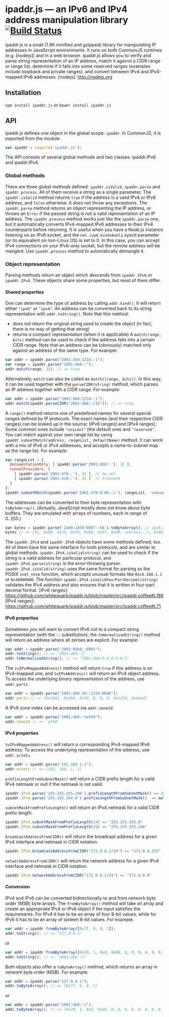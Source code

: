 # ipaddr.js — an IPv6 and IPv4 address manipulation library [![Build Status](https://travis-ci.org/whitequark/ipaddr.js.svg)](https://travis-ci.org/whitequark/ipaddr.js)
ipaddr.js is a small (1.9K minified and gzipped) library for manipulating
IP addresses in JavaScript environments. It runs on both CommonJS runtimes
(e.g. [nodejs]) and in a web browser.
ipaddr.js allows you to verify and parse string representation of an IP
address, match it against a CIDR range or range list, determine if it falls
into some reserved ranges (examples include loopback and private ranges),
and convert between IPv4 and IPv4-mapped IPv6 addresses.
[nodejs]: http://nodejs.org
## Installation
`npm install ipaddr.js`
or
`bower install ipaddr.js`
## API
ipaddr.js defines one object in the global scope: `ipaddr`. In CommonJS,
it is exported from the module:
```js
var ipaddr = require('ipaddr.js');
```
The API consists of several global methods and two classes: ipaddr.IPv6 and ipaddr.IPv4.
### Global methods
There are three global methods defined: `ipaddr.isValid`, `ipaddr.parse` and
`ipaddr.process`. All of them receive a string as a single parameter.
The `ipaddr.isValid` method returns `true` if the address is a valid IPv4 or
IPv6 address, and `false` otherwise. It does not throw any exceptions.
The `ipaddr.parse` method returns an object representing the IP address,
or throws an `Error` if the passed string is not a valid representation of an
IP address.
The `ipaddr.process` method works just like the `ipaddr.parse` one, but it
automatically converts IPv4-mapped IPv6 addresses to their IPv4 counterparts
before returning. It is useful when you have a Node.js instance listening
on an IPv6 socket, and the `net.ivp6.bindv6only` sysctl parameter (or its
equivalent on non-Linux OS) is set to 0. In this case, you can accept IPv4
connections on your IPv6-only socket, but the remote address will be mangled.
Use `ipaddr.process` method to automatically demangle it.
### Object representation
Parsing methods return an object which descends from `ipaddr.IPv6` or
`ipaddr.IPv4`. These objects share some properties, but most of them differ.
#### Shared properties
One can determine the type of address by calling `addr.kind()`. It will return
either `"ipv6"` or `"ipv4"`.
An address can be converted back to its string representation with `addr.toString()`.
Note that this method:
 * does not return the original string used to create the object (in fact, there is
   no way of getting that string)
 * returns a compact representation (when it is applicable)
A `match(range, bits)` method can be used to check if the address falls into a
certain CIDR range.
Note that an address can be (obviously) matched only against an address of the same type.
For example:
```js
var addr = ipaddr.parse("2001:db8:1234::1");
var range = ipaddr.parse("2001:db8::");
addr.match(range, 32); // => true
```
Alternatively, `match` can also be called as `match([range, bits])`. In this way,
it can be used together with the `parseCIDR(string)` method, which parses an IP
address together with a CIDR range.
For example:
```js
var addr = ipaddr.parse("2001:db8:1234::1");
addr.match(ipaddr.parseCIDR("2001:db8::/32")); // => true
```
A `range()` method returns one of predefined names for several special ranges defined
by IP protocols. The exact names (and their respective CIDR ranges) can be looked up
in the source: [IPv6 ranges] and [IPv4 ranges]. Some common ones include `"unicast"`
(the default one) and `"reserved"`.
You can match against your own range list by using
`ipaddr.subnetMatch(address, rangeList, defaultName)` method. It can work with a mix of IPv6 or IPv4 addresses, and accepts a name-to-subnet map as the range list. For example:
```js
var rangeList = {
  documentationOnly: [ ipaddr.parse('2001:db8::'), 32 ],
  tunnelProviders: [
    [ ipaddr.parse('2001:470::'), 32 ], // he.net
    [ ipaddr.parse('2001:5c0::'), 32 ]  // freenet6
  ]
};
ipaddr.subnetMatch(ipaddr.parse('2001:470:8:66::1'), rangeList, 'unknown'); // => "tunnelProviders"
```
The addresses can be converted to their byte representation with `toByteArray()`.
(Actually, JavaScript mostly does not know about byte buffers. They are emulated with
arrays of numbers, each in range of 0..255.)
```js
var bytes = ipaddr.parse('2a00:1450:8007::68').toByteArray(); // ipv6.google.com
bytes // => [42, 0x00, 0x14, 0x50, 0x80, 0x07, 0x00, <zeroes...>, 0x00, 0x68 ]
```
The `ipaddr.IPv4` and `ipaddr.IPv6` objects have some methods defined, too. All of them
have the same interface for both protocols, and are similar to global methods.
`ipaddr.IPvX.isValid(string)` can be used to check if the string is a valid address
for particular protocol, and `ipaddr.IPvX.parse(string)` is the error-throwing parser.
`ipaddr.IPvX.isValid(string)` uses the same format for parsing as the POSIX `inet_ntoa` function, which accepts unusual formats like `0xc0.168.1.1` or `0x10000000`. The function `ipaddr.IPv4.isValidFourPartDecimal(string)` validates the IPv4 address and also ensures that it is written in four-part decimal format.
[IPv6 ranges]: https://github.com/whitequark/ipaddr.js/blob/master/src/ipaddr.coffee#L186
[IPv4 ranges]: https://github.com/whitequark/ipaddr.js/blob/master/src/ipaddr.coffee#L71
#### IPv6 properties
Sometimes you will want to convert IPv6 not to a compact string representation (with
the `::` substitution); the `toNormalizedString()` method will return an address where
all zeroes are explicit.
For example:
```js
var addr = ipaddr.parse("2001:0db8::0001");
addr.toString(); // => "2001:db8::1"
addr.toNormalizedString(); // => "2001:db8:0:0:0:0:0:1"
```
The `isIPv4MappedAddress()` method will return `true` if this address is an IPv4-mapped
one, and `toIPv4Address()` will return an IPv4 object address.
To access the underlying binary representation of the address, use `addr.parts`.
```js
var addr = ipaddr.parse("2001:db8:10::1234:DEAD");
addr.parts // => [0x2001, 0xdb8, 0x10, 0, 0, 0, 0x1234, 0xdead]
```
A IPv6 zone index can be accessed via `addr.zoneId`:
```js
var addr = ipaddr.parse("2001:db8::%eth0");
addr.zoneId // => 'eth0'
```
#### IPv4 properties
`toIPv4MappedAddress()` will return a corresponding IPv4-mapped IPv6 address.
To access the underlying representation of the address, use `addr.octets`.
```js
var addr = ipaddr.parse("192.168.1.1");
addr.octets // => [192, 168, 1, 1]
```
`prefixLengthFromSubnetMask()` will return a CIDR prefix length for a valid IPv4 netmask or
null if the netmask is not valid.
```js
ipaddr.IPv4.parse('255.255.255.240').prefixLengthFromSubnetMask() == 28
ipaddr.IPv4.parse('255.192.164.0').prefixLengthFromSubnetMask()  == null
```
`subnetMaskFromPrefixLength()` will return an IPv4 netmask for a valid CIDR prefix length.
```js
ipaddr.IPv4.subnetMaskFromPrefixLength(24) == "255.255.255.0"
ipaddr.IPv4.subnetMaskFromPrefixLength(29) == "255.255.255.248"
```
`broadcastAddressFromCIDR()` will return the broadcast address for a given IPv4 interface and netmask in CIDR notation.
```js
ipaddr.IPv4.broadcastAddressFromCIDR("172.0.0.1/24") == "172.0.0.255"
```
`networkAddressFromCIDR()` will return the network address for a given IPv4 interface and netmask in CIDR notation.
```js
ipaddr.IPv4.networkAddressFromCIDR("172.0.0.1/24") == "172.0.0.0"
```
#### Conversion
IPv4 and IPv6 can be converted bidirectionally to and from network byte order (MSB) byte arrays.
The `fromByteArray()` method will take an array and create an appropriate IPv4 or IPv6 object
if the input satisfies the requirements. For IPv4 it has to be an array of four 8-bit values,
while for IPv6 it has to be an array of sixteen 8-bit values.
For example:
```js
var addr = ipaddr.fromByteArray([0x7f, 0, 0, 1]);
addr.toString(); // => "127.0.0.1"
```
or
```js
var addr = ipaddr.fromByteArray([0x20, 1, 0xd, 0xb8, 0, 0, 0, 0, 0, 0, 0, 0, 0, 0, 0, 1])
addr.toString(); // => "2001:db8::1"
```
Both objects also offer a `toByteArray()` method, which returns an array in network byte order (MSB).
For example:
```js
var addr = ipaddr.parse("127.0.0.1");
addr.toByteArray(); // => [0x7f, 0, 0, 1]
```
or
```js
var addr = ipaddr.parse("2001:db8::1");
addr.toByteArray(); // => [0x20, 1, 0xd, 0xb8, 0, 0, 0, 0, 0, 0, 0, 0, 0, 0, 0, 1]
```
